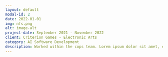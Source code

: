 ```yaml
---
layout: default
modal-id: 2
date: 2022-01-01
img: nfs.png
alt: image-alt
project-date: September 2021 - November 2022
client: Criterion Games - Electronic Arts
category: AI Software Development
description: Worked within the cops team. Lorem ipsum dolor sit amet, consectetur adipisicing elit. Mollitia neque assumenda ipsam nihil, molestias magnam, recusandae quos quis inventore quisquam velit asperiores, vitae? Reprehenderit soluta, eos quod consequuntur itaque. Nam.
---
```

